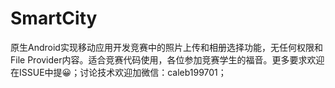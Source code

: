 # SmartCity
原生Android实现移动应用开发竞赛中的照片上传和相册选择功能，无任何权限和File Provider内容。适合竞赛代码使用，各位参加竞赛学生的福音。更多要求欢迎在ISSUE中提😀；讨论技术欢迎加微信：caleb199701；
